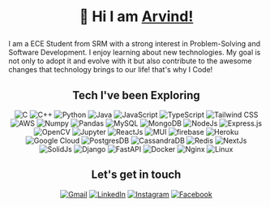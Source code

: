 <h1 align="center">
	
👋 Hi I am [Arvind!](http://arvind11.tk)
</h1>

<div>
  <p align="center">
  
I am a ECE Student from SRM with a strong interest in Problem-Solving and Software Development. I enjoy learning about new technologies. My goal is not only to adopt it and evolve with it but also contribute to the awesome changes that technology brings to our life! that's why I Code!
  </p>
</div>

<div>
  <h2 align="center">Tech I've been Exploring</h2>
  <p align="center"> 
		<img alt="C" src="https://img.shields.io/badge/c-%2300599C.svg?&style=for-the-badge&logo=c&logoColor=white" /> 
		<img alt="C++" src="https://img.shields.io/badge/c++-%2300599C.svg?&style=for-the-badge&logo=c%2B%2B&ogoColor=white" /> 
		<img alt="Python" src="https://img.shields.io/badge/python-%2314354C.svg?style=for-the-badge&logo=python&logoColor=white"/>
		<img alt="Java" src="https://img.shields.io/badge/java-%23ED8B00.svg?&style=for-the-badge&logo=java&logoColor=white" />
		<img alt="JavaScript" src="https://img.shields.io/badge/javascript-%23323330.svg?&style=for-the-badge&logo=javascript&logoColor=%23F7DF1E" />
		<img alt="TypeScript" src="https://img.shields.io/badge/typescript-%23007ACC.svg?style=for-the-badge&logo=typescript&logoColor=white" />
		<img alt="Tailwind CSS" src="https://img.shields.io/badge/tailwindcss-%2338B2AC.svg?style=for-the-badge&logo=tailwind-css&logoColor=white" />
		<img alt="AWS" src="https://img.shields.io/badge/AWS-%23FF9900.svg?style=for-the-badge&logo=amazon-aws&logoColor=white" />    
		<img alt="Numpy" src="https://img.shields.io/badge/Numpy-777BB4?style=for-the-badge&logo=numpy&logoColor=white" />
		<img alt="Pandas" src="https://img.shields.io/badge/Pandas-2C2D72?style=for-the-badge&logo=pandas&logoColor=white" />
		<img alt="MySQL" src="https://img.shields.io/badge/MySQL-00000F?style=for-the-badge&logo=mysql&logoColor=white" />
		<img alt="MongoDB" src="https://img.shields.io/badge/MongoDB-white?style=for-the-badge&logo=mongodb&logoColor=4EA94B" />
		<img alt="NodeJs" src="https://img.shields.io/badge/Node.js-339933?style=for-the-badge&logo=nodedotjs&logoColor=white" />
		<img alt="Express.js" src="https://img.shields.io/badge/Express.js-000000?style=for-the-badge&logo=express&logoColor=white" />
		<img alt="OpenCV" src="https://img.shields.io/badge/OpenCV-27338e?style=for-the-badge&logo=OpenCV&logoColor=white" />
		<img alt="Jupyter" src="https://img.shields.io/badge/Jupyter-F37626.svg?&style=for-the-badge&logo=Jupyter&logoColor=white" />
		<img alt="ReactJs" src="https://img.shields.io/badge/React-20232A?style=for-the-badge&logo=react&logoColor=61DAFB" />
		<img alt="MUI" src="https://img.shields.io/badge/MUI-%230081CB.svg?style=for-the-badge&logo=mui&logoColor=white" />
		<img alt="firebase" src="https://img.shields.io/badge/firebase-ffca28?style=for-the-badge&logo=firebase&logoColor=black" />
		<img alt="Heroku" src="https://img.shields.io/badge/heroku-%23430098.svg?style=for-the-badge&logo=heroku&logoColor=white" />
		<img alt="Google Cloud" src="https://img.shields.io/badge/Google_Cloud-4285F4?style=for-the-badge&logo=google-cloud&logoColor=white" />
		<img alt="PostgresDB" src="https://img.shields.io/badge/postgres-%23316192.svg?style=for-the-badge&logo=postgresql&logoColor=white" />
		<img alt="CassandraDB" src="https://img.shields.io/badge/cassandra-%231287B1.svg?style=for-the-badge&logo=apache-cassandra&logoColor=white" />
		<img alt="Redis" src="https://img.shields.io/badge/redis-%23DD0031.svg?style=for-the-badge&logo=redis&logoColor=white" />
		<img alt="NextJs" src="https://img.shields.io/badge/Next-black?style=for-the-badge&logo=next.js&logoColor=white" />
		<img alt="SolidJs" src="https://img.shields.io/badge/SolidJS-2c4f7c?style=for-the-badge&logo=solid&logoColor=c8c9cb" />
		<img alt="Django" src="https://img.shields.io/badge/django-%23092E20.svg?style=for-the-badge&logo=django&logoColor=white" />
		<img alt="FastAPI" src="https://img.shields.io/badge/FastAPI-005571?style=for-the-badge&logo=fastapi" />
		<img alt="Docker" src="https://img.shields.io/badge/docker-%230db7ed.svg?style=for-the-badge&logo=docker&logoColor=white" />
		<img alt="Nginx" src="https://img.shields.io/badge/nginx-%23009639.svg?style=for-the-badge&logo=nginx&logoColor=white" />
		<img alt="Linux" src="https://img.shields.io/badge/Linux-FCC624?style=for-the-badge&logo=linux&logoColor=black" />
  </p>
</div>

<h2 align="center"> Let's get in touch </h2>

<div align="center">
	<a href="mailto:pingarvindforquestions@gmail.com"><img alt="Gmail" src="https://img.shields.io/badge/Gmail-D14836?style=for-the-badge&logo=gmail&logoColor=white" /></a>
	<a href="https://www.linkedin.com/in/a-arvind/"><img alt="LinkedIn" src="https://img.shields.io/badge/linkedin-%230077B5.svg?style=for-the-badge&logo=linkedin&logoColor=white" /></a>
	<a href="https://www.instagram.com/_arvind.a_/"><img alt="Instagram" src="https://img.shields.io/badge/instagram-%23E4405F.svg?style=for-the-badge&logo=Instagram&logoColor=white" /></a>
	<a href="https://www.facebook.com/people/Arvind/100025343731726/"><img alt="Facebook" src="https://img.shields.io/badge/Facebook-%231877F2.svg?style=for-the-badge&logo=Facebook&logoColor=white" /></a>
</div>
